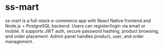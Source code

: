 # ss-mart
ss-mart is a full-stack e-commerce app with React Native frontend and Node.js + PostgreSQL backend. Users can register/login via email or mobile. It supports JWT auth, secure password hashing, product browsing, and order placement. Admin panel handles product, user, and order management.
